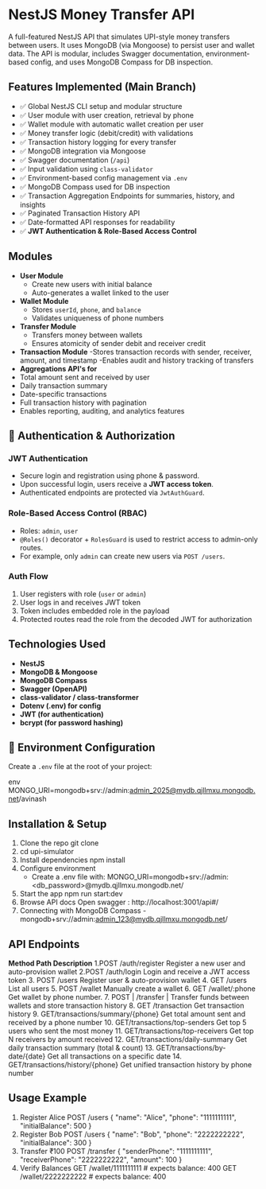 # NestJS Money Transfer API

A full-featured NestJS API that simulates UPI-style money transfers between users. It uses MongoDB (via Mongoose) to persist user and wallet data. The API is modular, includes Swagger documentation, environment-based config, and uses MongoDB Compass for DB inspection.

##  Features Implemented (Main Branch)

- ✅ Global NestJS CLI setup and modular structure
- ✅ User module with user creation, retrieval by phone
- ✅ Wallet module with automatic wallet creation per user
- ✅ Money transfer logic (debit/credit) with validations
- ✅ Transaction history logging for every transfer
- ✅ MongoDB integration via Mongoose
- ✅ Swagger documentation (`/api`)
- ✅ Input validation using `class-validator`
- ✅ Environment-based config management via `.env`
- ✅ MongoDB Compass used for DB inspection
- ✅ Transaction Aggregation Endpoints for summaries, history, and insights
- ✅ Paginated Transaction History API
- ✅ Date-formatted API responses for readability
- ✅ **JWT Authentication & Role-Based Access Control** 

##  Modules

- **User Module**
  - Create new users with initial balance
  - Auto-generates a wallet linked to the user
- **Wallet Module**
  - Stores `userId`, `phone`, and `balance`
  - Validates uniqueness of phone numbers
- **Transfer Module**
  - Transfers money between wallets
  - Ensures atomicity of sender debit and receiver credit
- **Transaction Module**
  -Stores transaction records with sender, receiver, amount, and timestamp
  -Enables audit and history tracking of transfers
- **Aggregations API's for**
 - Total amount sent and received by user
 - Daily transaction summary
 - Date-specific transactions
 - Full transaction history with pagination
 - Enables reporting, auditing, and analytics features


## 🔐 Authentication & Authorization

### JWT Authentication
- Secure login and registration using phone & password.
- Upon successful login, users receive a **JWT access token**.
- Authenticated endpoints are protected via `JwtAuthGuard`.

### Role-Based Access Control (RBAC)
- Roles: `admin`, `user`
- `@Roles()` decorator + `RolesGuard` is used to restrict access to admin-only routes.
- For example, only `admin` can create new users via `POST /users`.

### Auth Flow
1. User registers with role (`user` or `admin`)
2. User logs in and receives JWT token
3. Token includes embedded role in the payload
4. Protected routes read the role from the decoded JWT for authorization

##  Technologies Used

- **NestJS**
- **MongoDB & Mongoose**
- **MongoDB Compass**
- **Swagger (OpenAPI)**
- **class-validator / class-transformer**
- **Dotenv (.env) for config**
- **JWT (for authentication)**
- **bcrypt (for password hashing)**

## 🔐 Environment Configuration

Create a `.env` file at the root of your project:

env
MONGO_URI=mongodb+srv://admin:admin_2025@mydb.qjllmxu.mongodb.net/avinash



## Installation & Setup
1. Clone the repo git clone <repo-url>
2. cd upi-simulator
3. Install dependencies npm install
4. Configure environment
    * Create a .env file with: MONGO_URI=mongodb+srv://admin:<db_password>@mydb.qjllmxu.mongodb.net/
5. Start the app npm run start:dev
6. Browse API docs Open swagger : http://localhost:3001/api#/
7. Connecting with MongoDB Compass - mongodb+srv://admin:admin_123@mydb.qjllmxu.mongodb.net/
  

## API Endpoints
**Method	Path	Description**
1.POST	/auth/register	Register a new user and auto-provision wallet
2.POST	/auth/login	Login and receive a JWT access token
3. POST	/users	Register user & auto-provision wallet
4. GET	/users	List all users
5. POST	/wallet	Manually create a wallet
6. GET	/wallet/:phone	Get wallet by phone number.
7. POST | /transfer | Transfer funds between wallets and store transaction history
8. GET /transaction  Get transaction history
9. GET/transactions/summary/{phone} Get total amount sent and received by a phone number
10. GET/transactions/top-senders Get top 5 users who sent the most money
11. GET/transactions/top-receivers Get top N receivers by amount received
12. GET/transactions/daily-summary Get daily transaction summary (total & count)
13. GET/transactions/by-date/{date} Get all transactions on a specific date
14. GET/transactions/history/{phone} Get unified transaction history by phone number

## Usage Example
1. Register Alice POST /users
   { "name": "Alice", "phone": "1111111111", "initialBalance": 500 }
2. Register Bob POST /users
   { "name": "Bob", "phone": "2222222222", "initialBalance": 300 }
3. Transfer ₹100 POST /transfer
   { "senderPhone": "1111111111", "receiverPhone": "2222222222", "amount": 100 }
4. Verify Balances
   GET /wallet/1111111111  # expects balance: 400
   GET /wallet/2222222222  # expects balance: 400

